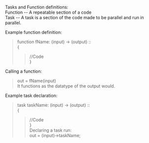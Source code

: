Tasks and Function definitions:  
Function -- A repeatable section of a code  
Task -- A task is a section of the code made to be parallel and run in parallel.  
  
Example function definition:  
> function fName: (input) -> (output) ::  
> {  
> > //Code  
> }  
  
Calling a function:  
> out = fName(input)  
It functions as the datatype of the output would.  
  
Example task declaration:  
> task taskName: (input) -> (output) ::  
> {  
> >	//Code  
> }  
Declaring a task run:  
> out = (input)->taskName;  

